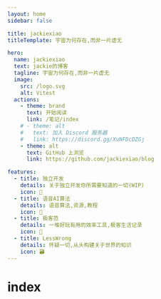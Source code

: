 ```yaml
---
layout: home
sidebar: false

title: jackiexiao
titleTemplate: 宇宙为何存在,而非一片虚无

hero:
  name: jackiexiao
  text: jackie的博客
  tagline: 宇宙为何存在,而非一片虚无
  image:
    src: /logo.svg
    alt: Vitest
  actions:
    - theme: brand
      text: 开始阅读
      link: /笔记/index
    # - theme: alt
    #   text: 加入 Discord 服务器
    #   link: https://discord.gg/XuNFDcDZGj
    - theme: alt
      text: GitHub 上浏览
      link: https://github.com/jackiexiao/blog

features:
  - title: 独立开发
    details: 关于独立开发你所需要知道的一切(WIP)
    icon: 🌈
  - title: 语音AI算法
    details: 语音算法,资源,教程
    icon: 📃
  - title: 极客范
    details: 一堆好玩有用的效率工具,极客生活记录
    icon: 🚀
  - title: LessWrong
    details: 怀疑一切,从头构建关于世界的知识
    icon: 🗃
---
```

# index

<HomePage />

